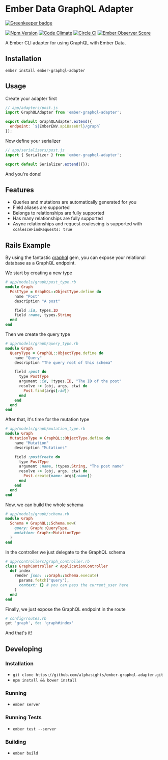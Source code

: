 # Ember Data GraphQL Adapter

[![Greenkeeper badge](https://badges.greenkeeper.io/alphasights/ember-graphql-adapter.svg)](https://greenkeeper.io/)

[![Npm Version](https://badge.fury.io/js/ember-graphql-adapter.svg)](http://badge.fury.io/js/ember-graphql-adapter)
[![Code Climate](https://codeclimate.com/repos/56718e7b080d2e007b000e1d/badges/8a110d437cbb217f1924/gpa.svg)](https://codeclimate.com/repos/56718e7b080d2e007b000e1d/feed)
[![Circle CI](https://circleci.com/gh/alphasights/ember-graphql-adapter/tree/master.svg?style=shield&circle-token=b7ad9e9231130c64c6f7bf0e9a7f870cea9ca8e4)](https://circleci.com/gh/alphasights/ember-graphql-adapter/tree/master)
[![Ember Observer Score](http://emberobserver.com/badges/ember-graphql-adapter.svg)](http://emberobserver.com/addons/ember-graphql-adapter)

A  Ember CLI adapter for using GraphQL with Ember Data.

## Installation

`ember install ember-graphql-adapter`

## Usage

Create your adapter first

```js
// app/adapters/post.js
import GraphQLAdapter from 'ember-graphql-adapter';

export default GraphQLAdapter.extend({
  endpoint: `${EmberENV.apiBaseUrl}/graph`
});
```

Now define your serializer

```js
// app/serializers/post.js
import { Serializer } from 'ember-graphql-adapter';

export default Serializer.extend({});
```

And you're done!

## Features

* Queries and mutations are automatically generated for you
* Field aliases are supported
* Belongs to relationships are fully supported
* Has many relationships are fully supported
* Async relationships and request coalescing is supported with `coalesceFindRequests: true`

## Rails Example

By using the fantastic [graphql](https://github.com/rmosolgo/graphql-ruby) gem,
you can expose your relational database as a GraphQL endpoint.

We start by creating a new type

```ruby
# app/models/graph/post_type.rb
module Graph
  PostType = GraphQL::ObjectType.define do
    name "Post"
    description "A post"

    field :id, types.ID
    field :name, types.String
  end
end
```

Then we create the query type

```ruby
# app/models/graph/query_type.rb
module Graph
  QueryType = GraphQL::ObjectType.define do
    name "Query"
    description "The query root of this schema"

    field :post do
      type PostType
      argument :id, !types.ID, "The ID of the post"
      resolve -> (obj, args, ctw) do
        Post.find(args[:id])
      end
    end
  end
end
```

After that, it's time for the mutation type

```ruby
# app/models/graph/mutation_type.rb
module Graph
  MutationType = GraphQL::ObjectType.define do
    name "Mutation"
    description "Mutations"

    field :postCreate do
      type PostType
      argument :name, !types.String, "The post name"
      resolve -> (obj, args, ctw) do
        Post.create(name: args[:name])
      end
    end
  end
end
```

Now, we can build the whole schema

```ruby
# app/models/graph/schema.rb
module Graph
  Schema = GraphQL::Schema.new(
    query: Graph::QueryType,
    mutation: Graph::MutationType
  )
end
```

In the controller we just delegate to the GraphQL schema

```ruby
# app/controllers/graph_controller.rb
class GraphController < ApplicationController
  def index
    render json: ::Graph::Schema.execute(
      params.fetch("query"),
      context: {} # you can pass the current_user here
    )
  end
end
```

Finally, we just expose the GraphQL endpoint in the route

```ruby
# config/routes.rb
get 'graph', to: 'graph#index'
```

And that's it!

## Developing

### Installation

* `git clone https://github.com/alphasights/ember-graphql-adapter.git`
* `npm install && bower install`

### Running

* `ember server`

### Running Tests

* `ember test --server`

### Building

* `ember build`
